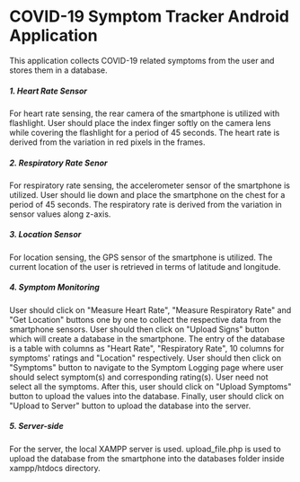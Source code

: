 # COVID-19 Symptom Tracker Android Application
This application collects COVID-19 related symptoms from the user and stores them in a database.

##### 1. Heart Rate Sensor
For heart rate sensing, the rear camera of the smartphone is utilized with flashlight. User should place the index finger softly on the camera lens while covering the flashlight for a period of 45 seconds. The heart rate is derived from the variation in red pixels in the frames.

##### 2. Respiratory Rate Senor
For respiratory rate sensing, the accelerometer sensor of the smartphone is utilized. User should lie down and place the smartphone on the chest for a period of 45 seconds. The respiratory rate is derived from the variation in sensor values along z-axis.

##### 3. Location Sensor
For location sensing, the GPS sensor of the smartphone is utilized. The current location of the user is retrieved in terms of latitude and longitude.

##### 4. Symptom Monitoring
User should click on "Measure Heart Rate", "Measure Respiratory Rate" and "Get Location" buttons one by one to collect the respective data from the smartphone sensors. User should then click on "Upload Signs" button which will create a database in the smartphone. The entry of the database is a table with columns as "Heart Rate", "Respiratory Rate", 10 columns for symptoms' ratings and "Location" respectively. User should then click on "Symptoms" button to navigate to the Symptom Logging page where user should select symptom(s) and corresponding rating(s). User need not select all the symptoms. After this, user should click on "Upload Symptoms" button to upload the values into the database. Finally, user should click on "Upload to Server" button to upload the database into the server.

##### 5. Server-side
For the server, the local XAMPP server is used. upload_file.php is used to upload the database from the smartphone into the databases folder inside xampp/htdocs directory.